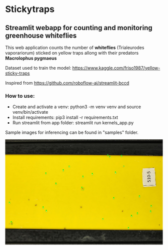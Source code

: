 # Stickytraps
## Streamlit webapp for counting and monitoring greenhouse whiteflies
This web application counts the number of **whiteflies** (Trialeurodes vaporariorum) sticked on yellow traps allong with their predators **Macrolophus pygmaeus**

Dataset used to train the model: https://www.kaggle.com/friso1987/yellow-sticky-traps

Inspired from https://github.com/roboflow-ai/streamlit-bccd 

### How to use:
  * Create and activate a venv: python3 -m venv venv and source venv/bin/activate
  * Install requirements: pip3 install -r requirements.txt
  * Run streamlit from app folder: streamlit run kernels_app.py
  
Sample images for inferencing can be found in "samples" folder.

![Detected soybeans in image](/detected/detected_small.jpg)

